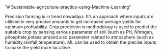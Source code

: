 "# Sustainable-agriculture-practice-using-Machine-Learning" 

Precision farming is in trend nowadays. It’s an approach where inputs are utilised in very precise amounts to get increased average yields for optimum profitability.
Crop prediction is methodology is used to predict the suitable crop by sensing various parameter of soil (such as PH, Nitrogen, phosphate,potassium)and also parameter related
to atmosphere (such as humidity,rainfall,temperature).
ML can be used to obtain the precise inputs to make the yield more lucrative.
